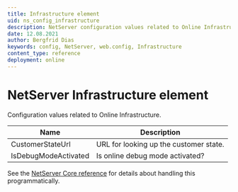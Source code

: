 ```yaml
---
title: Infrastructure element
uid: ns_config_infrastructure
description: NetServer configuration values related to Online Infrastructure.
date: 12.08.2021
author: Bergfrid Dias
keywords: config, NetServer, web.config, Infrastructure
content_type: reference
deployment: online
---
```


# NetServer Infrastructure element

Configuration values related to Online Infrastructure.

| Name | Description |
|---|---|
| CustomerStateUrl | URL for looking up the customer state. |
| IsDebugModeActivated | Is online debug mode activated? |

See the [NetServer Core reference][1] for details about handling this programmatically.

<!-- Referenced links -->
[1]: <xref:SuperOffice.Configuration.ConfigFile.Infrastructure>
